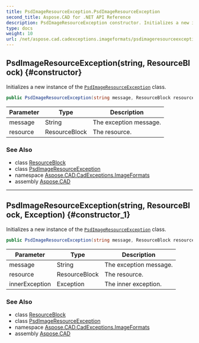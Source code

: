 ```yaml
---
title: PsdImageResourceException.PsdImageResourceException
second_title: Aspose.CAD for .NET API Reference
description: PsdImageResourceException constructor. Initializes a new instance of the PsdImageResourceException class
type: docs
weight: 10
url: /net/aspose.cad.cadexceptions.imageformats/psdimageresourceexception/psdimageresourceexception/
---
```

## PsdImageResourceException(string, ResourceBlock) {#constructor}

Initializes a new instance of the [`PsdImageResourceException`](../) class.

```csharp
public PsdImageResourceException(string message, ResourceBlock resource)
```

| Parameter | Type | Description |
| --- | --- | --- |
| message | String | The exception message. |
| resource | ResourceBlock | The resource. |

### See Also

* class [ResourceBlock](../../../aspose.cad.fileformats.psd/resourceblock/)
* class [PsdImageResourceException](../)
* namespace [Aspose.CAD.CadExceptions.ImageFormats](../../../aspose.cad.cadexceptions.imageformats/)
* assembly [Aspose.CAD](../../../)

---

## PsdImageResourceException(string, ResourceBlock, Exception) {#constructor_1}

Initializes a new instance of the [`PsdImageResourceException`](../) class.

```csharp
public PsdImageResourceException(string message, ResourceBlock resource, Exception innerException)
```

| Parameter | Type | Description |
| --- | --- | --- |
| message | String | The exception message. |
| resource | ResourceBlock | The resource. |
| innerException | Exception | The inner exception. |

### See Also

* class [ResourceBlock](../../../aspose.cad.fileformats.psd/resourceblock/)
* class [PsdImageResourceException](../)
* namespace [Aspose.CAD.CadExceptions.ImageFormats](../../../aspose.cad.cadexceptions.imageformats/)
* assembly [Aspose.CAD](../../../)


